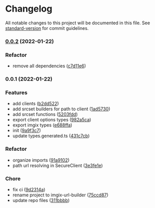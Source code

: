# Changelog

All notable changes to this project will be documented in this file. See [standard-version](https://github.com/conventional-changelog/standard-version) for commit guidelines.

### [0.0.2](https://github.com/prismicio-community/imgix-url-builder/compare/v0.0.1...v0.0.2) (2022-01-22)


### Refactor

* remove all dependencies ([c7d11e6](https://github.com/prismicio-community/imgix-url-builder/commit/c7d11e6b37181d743342775e1700a70dc4b04aec))

### 0.0.1 (2022-01-22)


### Features

* add clients ([b2dd522](https://github.com/prismicio-community/imgix-url-builder/commit/b2dd522aa7924ad8b9f54ecfbe7d053abcabd9d9))
* add srcset builders for path to client ([1ad5730](https://github.com/prismicio-community/imgix-url-builder/commit/1ad57309a2524d635d0ea585fd9475f1aa1af056))
* add srcset functions ([5203fdd](https://github.com/prismicio-community/imgix-url-builder/commit/5203fdd0e3213d9e55c01f4e09a9f1097ae4589e))
* export client options types ([982a5ca](https://github.com/prismicio-community/imgix-url-builder/commit/982a5ca49d76d48cbac67655924e48223debdd7a))
* export imgix types ([e688ffa](https://github.com/prismicio-community/imgix-url-builder/commit/e688ffabb28ef7a0b161ee61588319c6080f34bc))
* init ([9a9f3c7](https://github.com/prismicio-community/imgix-url-builder/commit/9a9f3c7163b3e3c81c45d4c565ecf0625a662690))
* update types.generated.ts ([431c7cb](https://github.com/prismicio-community/imgix-url-builder/commit/431c7cb662a560cc7ed35bcb0710cef3fc8b6d5f))


### Refactor

* organize imports ([91a9102](https://github.com/prismicio-community/imgix-url-builder/commit/91a91029d9c76c5368de3eb351d3c483f25e2158))
* path url resolving in SecureClient ([3e3fe1e](https://github.com/prismicio-community/imgix-url-builder/commit/3e3fe1e142c746723da4899e0fdf265416b8b262))


### Chore

* fix ci ([9d2314a](https://github.com/prismicio-community/imgix-url-builder/commit/9d2314a1d5a6073c5e86c96c0cbdea7a3a026b53))
* rename project to imgix-url-builder ([75ccd87](https://github.com/prismicio-community/imgix-url-builder/commit/75ccd87bee2f972cd494599e7a9aa814924fe439))
* update repo files ([311bbbb](https://github.com/prismicio-community/imgix-url-builder/commit/311bbbb91f3ad00c6d585c2c058f334898903b8d))
